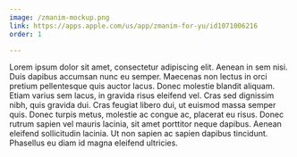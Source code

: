 ```yaml
---
image: /zmanim-mockup.png
link: https://apps.apple.com/us/app/zmanim-for-yu/id1071006216
order: 1

---
```

Lorem ipsum dolor sit amet, consectetur adipiscing elit. Aenean in sem nisi. Duis dapibus accumsan nunc eu semper. Maecenas non lectus in orci pretium pellentesque quis auctor lacus. Donec molestie blandit aliquam. Etiam varius sem lacus, in gravida risus eleifend vel. Cras sed dignissim nibh, quis gravida dui. Cras feugiat libero dui, ut euismod massa semper quis. Donec turpis metus, molestie ac congue ac, placerat eu risus. Donec rutrum sapien vel mauris lacinia, sit amet porttitor neque dapibus. Aenean eleifend sollicitudin lacinia. Ut non sapien ac sapien dapibus tincidunt. Phasellus eu diam id magna eleifend ultricies.
